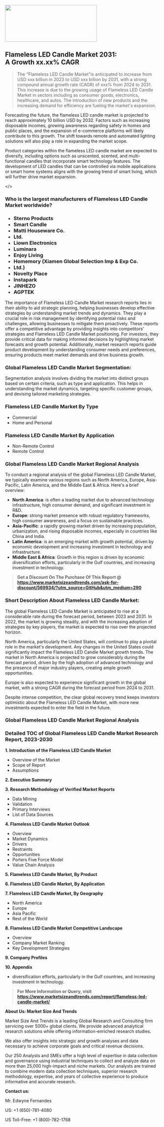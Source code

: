 <img src="https://100x100musica.es/wp-content/uploads/2024/12/Verified-Market-Reports-4-300x120.jpg" alt="" width="300" height="120" class="alignnone size-medium wp-image-100382" /><h2>Flameless LED Candle Market 2031: A&nbsp;Growth&nbsp;xx.xx% CAGR</h2><blockquote id="" class="">The "Flameless LED Candle Market"is anticipated to increase from USD xxx billion in 2023 to USD xxx billion by 2031, with a strong compound annual growth rate (CAGR) of xxx% from 2024 to 2031. This increase is due to the growing usage of Flameless LED Candle Market in sectors including as consumer goods, electronics, healthcare, and autos. The introduction of new products and the increasing demand for efficiency are fueling the market's expansion.</blockquote><p> <p>Forecasting the future, the flameless LED candle market is projected to reach approximately 10 billion USD by 2032. Factors such as increasing disposable incomes, growing awareness regarding safety in homes and public places, and the expansion of e-commerce platforms will likely contribute to this growth. The shift towards remote and automated lighting solutions will also play a role in expanding the market scope.</p> <p>Product categories within the flameless LED candle market are expected to diversify, including options such as unscented, scented, and multi-functional candles that incorporate smart technology features. The development of LED candles that can be controlled via mobile applications or smart home systems aligns with the growing trend of smart living, which will further drive market expansion.</p></body></></p><h3 id="" class="">Who is the largest manufacturers of&nbsp;Flameless LED Candle Market worldwide?</h3><h3 class=""><p><ul><li>Sterno Products </li><li> Smart Candle </li><li> Matti Houseware Co. </li><li> Ltd. </li><li> Liown Electronics </li><li> Luminara </li><li> Enjoy Living </li><li> Homemory (Xiamen Global Selection Imp & Exp Co. </li><li> Ltd.) </li><li> Novelty Place </li><li> Instapark </li><li> JINHEZO </li><li> AGPTEK</li></ul></p></h3><p id="ember58" class="ember-view reader-text-block__paragraph">The importance of&nbsp;Flameless LED Candle Market research reports lies in their ability to aid strategic planning, helping businesses develop effective strategies by understanding market trends and dynamics. They play a crucial role in risk management by identifying potential risks and challenges, allowing businesses to mitigate them proactively. These reports offer a competitive advantage by providing insights into competitors' strategies and Flameless LED Candle Market positioning. For investors, they provide critical data for making informed decisions by highlighting market forecasts and growth potential. Additionally, market research reports guide product development by understanding consumer needs and preferences, ensuring products meet market demands and drive business growth.</p><h3 id="" class="">Global&nbsp;Flameless LED Candle Market Segmentation:</h3><p id="" class="">Segmentation analysis involves dividing the market into distinct groups based on certain criteria, such as type and application. This helps in understanding the market dynamics, targeting specific customer groups, and devising tailored marketing strategies.</p><h3 id="" class="">Flameless LED Candle Market&nbsp;By Type</h3><p><p><ul><li>Commercial</li><li> Home and Personal</p></li></ul></p></p><h3 id="" class="">Flameless LED Candle Market&nbsp;By Application</h3><p class=""><p><ul><li>Non-Remote Control</li><li> Remote Control</li></ul></p></p><h3 id="" class="">Global Flameless LED Candle Market Regional Analysis</h3><p id="" class="">To conduct a regional analysis of the global Flameless LED Candle Market, we typically examine various regions such as North America, Europe, Asia-Pacific, Latin America, and the Middle East &amp; Africa. Here's a brief overview:</p><ul><li><strong>North America</strong>: is often a leading market due to advanced technology infrastructure, high consumer demand, and significant investment in R&amp;D.</li><li><strong>Europe</strong>: strong market presence with robust regulatory frameworks, high consumer awareness, and a focus on sustainable practices.</li><li><strong>Asia-Pacific</strong>: a rapidly growing market driven by increasing population, urbanization, and rising disposable incomes, especially in countries like China and India.</li><li><strong>Latin America</strong>: is an emerging market with growth potential, driven by economic development and increasing investment in technology and infrastructure.</li><li><strong>Middle East &amp; Africa</strong>: Growth in this region is driven by economic diversification efforts, particularly in the Gulf countries, and increasing investment in technology.</li></ul><blockquote id="" class=""><strong>Get a Discount On The Purchase Of This Report @ <a href="https://www.marketsizeandtrends.com/download-sample/569934/?utm_source=GitHub&utm_medium=290" target="_blank">https://www.marketsizeandtrends.com/ask-for-discount/569934/?utm_source=GitHub&utm_medium=290</a></strong></blockquote><h3>Short Description About Flameless LED Candle Market:</h3><p id="ember58" class="ember-view reader-text-block__paragraph">The global&nbsp;Flameless LED Candle Market&nbsp;is anticipated to rise at a considerable rate during the forecast period, between 2023 and 2031. In 2022, the market is growing steadily, and with the increasing adoption of strategies by key players, the market is expected to rise over the projected horizon.</p><p id="ember59" class="ember-view reader-text-block__paragraph">North America, particularly the United States, will continue to play a pivotal role in the market's development. Any changes in the United States could significantly impact the&nbsp;Flameless LED Candle Market&nbsp;growth trends. The market in North America is projected to grow considerably during the forecast period, driven by the high adoption of advanced technology and the presence of major industry players, creating ample growth opportunities.</p><p id="ember60" class="ember-view reader-text-block__paragraph">Europe is also expected to experience significant growth in the global market, with a strong CAGR during the forecast period from 2024 to 2031.</p><p id="ember61" class="ember-view reader-text-block__paragraph">Despite intense competition, the clear global recovery trend keeps investors optimistic about the&nbsp;Flameless LED Candle Market, with more new investments expected to enter the field in the future.</p><h3 id="" class="">Global Flameless LED Candle Market Regional Analysis</h3><h3 id="" class="">Detailed TOC of Global Flameless LED Candle Market Research Report, 2023-2030</h3><p id="" class=""><strong>1. Introduction of the Flameless LED Candle Market</strong></p><ul><li>Overview of the Market</li><li>Scope of Report</li><li>Assumptions</li></ul><p id="" class=""><strong>2. Executive Summary</strong></p><p id="" class=""><strong>3. Research Methodology of Verified Market Reports</strong></p><ul><li>Data Mining</li><li>Validation</li><li>Primary Interviews</li><li>List of Data Sources</li></ul><p id="" class=""><strong>4. Flameless LED Candle Market Outlook</strong></p><ul><li>Overview</li><li>Market Dynamics</li><li>Drivers</li><li>Restraints</li><li>Opportunities</li><li>Porters Five Force Model</li><li>Value Chain Analysis</li></ul><p id="" class=""><strong>5. Flameless LED Candle Market, By Product</strong></p><p id="" class=""><strong>6. Flameless LED Candle Market, By Application</strong></p><p id="" class=""><strong>7. Flameless LED Candle Market, By Geography</strong></p><ul><li>North America</li><li>Europe</li><li>Asia Pacific</li><li>Rest of the World</li></ul><p id="" class=""><strong>8. Flameless LED Candle Market Competitive Landscape</strong></p><ul><li>Overview</li><li>Company Market Ranking</li><li>Key Development Strategies</li></ul><p id="" class=""><strong>9. Company Profiles</strong></p><p id="" class=""><strong>10. Appendix</strong></p><ul><li>diversification efforts, particularly in the Gulf countries, and increasing investment in technology.</li></ul><blockquote id="" class=""><strong>For More Information or Query, visit <strong><strong><a href="https://www.marketsizeandtrends.com/report/flameless-led-candle-market/" target="_blank">https://www.marketsizeandtrends.com/report/flameless-led-candle-market/</a></strong></strong></strong></blockquote><p id="" class=""><strong>About Us: Market Size And Trends</strong></p><p id="" class="">Market Size And Trends is a leading Global Research and Consulting firm servicing over 5000+ global clients. We provide advanced analytical research solutions while offering information-enriched research studies.</p><p id="" class="">We also offer insights into strategic and growth analyses and data necessary to achieve corporate goals and critical revenue decisions.</p><p id="" class="">Our 250 Analysts and SMEs offer a high level of expertise in data collection and governance using industrial techniques to collect and analyze data on more than 25,000 high-impact and niche markets. Our analysts are trained to combine modern data collection techniques, superior research methodology, expertise, and years of collective experience to produce informative and accurate research.</p><p id="" class=""><strong>Contact us:</strong></p><p id="" class="">Mr. Edwyne Fernandes</p><p id="" class="">US: +1 (650)-781-4080</p><p id="" class="">US Toll-Free: +1 (800)-782-1768</p>
